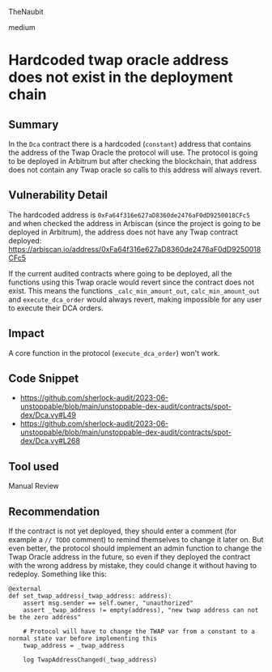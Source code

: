 TheNaubit

medium

# Hardcoded twap oracle address does not exist in the deployment chain

## Summary
In the `Dca` contract there is a hardcoded (`constant`) address that contains the address of the Twap Oracle the protocol will use. The protocol is going to be deployed in Arbitrum but after checking the blockchain, that address does not contain any Twap oracle so calls to this address will always revert.

## Vulnerability Detail
The hardcoded address is `0xFa64f316e627aD8360de2476aF0dD9250018CFc5` and when checked the address in Arbiscan (since the project is going to be deployed in Arbitrum), the address does not have any Twap contract deployed: https://arbiscan.io/address/0xFa64f316e627aD8360de2476aF0dD9250018CFc5

If the current audited contracts where going to be deployed, all the functions using this Twap oracle would revert since the contract does not exist. This means the functions `_calc_min_amount_out`, `calc_min_amount_out` and `execute_dca_order` would always revert, making impossible for any user to execute their DCA orders.

## Impact
A core function in the protocol (`execute_dca_order`) won't work.

## Code Snippet
- https://github.com/sherlock-audit/2023-06-unstoppable/blob/main/unstoppable-dex-audit/contracts/spot-dex/Dca.vy#L49
- https://github.com/sherlock-audit/2023-06-unstoppable/blob/main/unstoppable-dex-audit/contracts/spot-dex/Dca.vy#L268

## Tool used
Manual Review

## Recommendation
If the contract is not yet deployed, they should enter a comment (for example a `// TODO` comment) to remind themselves to change it later on. But even better, the protocol should implement an admin function to change the Twap Oracle address in the future, so even if they deployed the contract with the wrong address by mistake, they could change it without having to redeploy. Something like this:
```vyper
@external
def set_twap_address(_twap_address: address):
    assert msg.sender == self.owner, "unauthorized"
    assert _twap_address != empty(address), "new twap address can not be the zero address"

    # Protocol will have to change the TWAP var from a constant to a normal state var before implementing this
    twap_address = _twap_address

    log TwapAddressChanged(_twap_address)
```
